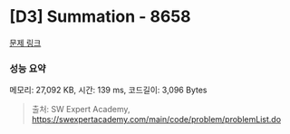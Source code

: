 # [D3] Summation - 8658 

[문제 링크](https://swexpertacademy.com/main/code/problem/problemDetail.do?contestProbId=AW1lwyh6WPwDFARC) 

### 성능 요약

메모리: 27,092 KB, 시간: 139 ms, 코드길이: 3,096 Bytes



> 출처: SW Expert Academy, https://swexpertacademy.com/main/code/problem/problemList.do
